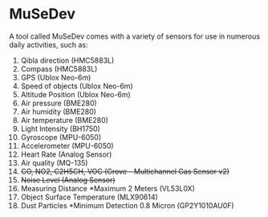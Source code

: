 <h1> MuSeDev </h1>

A tool called MuSeDev comes with a variety of sensors for use in numerous daily activities, such as:

1. Qibla direction (HMC5883L)
2. Compass (HMC5883L)
3. GPS (Ublox Neo-6m)
4. Speed of objects (Ublox Neo-6m)
6. Altitude Position (Ublox Neo-6m)
7. Air pressure (BME280)
8. Air humidity (BME280)
9. Air temperature (BME280)
10. Light Intensity (BH1750)
11. Gyroscope (MPU-6050)
12. Accelerometer (MPU-6050)
13. Heart Rate (Analog Sensor)
14. Air quality (MQ-135)
15. <s>CO, NO2, C2H5CH, VOC (Grove - Multichannel Gas Sensor v2)</s>
16. <s>Noise Level (Analog Sensor)</s>
17. Measuring Distance *Maximum 2 Meters (VL53L0X)
18. Object Surface Temperature (MLX90614)
19. Dust Particles *Minimum Detection 0.8 Micron (GP2Y1010AU0F)
